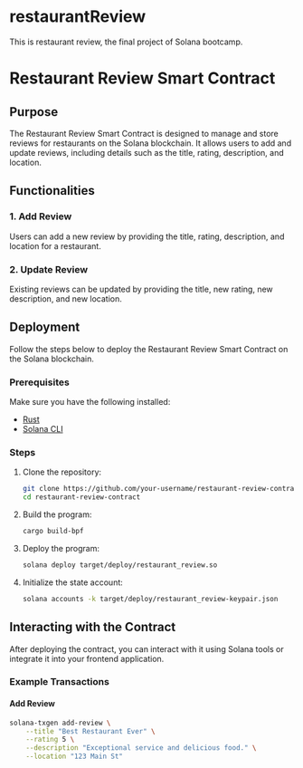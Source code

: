 # restaurantReview
 This is restaurant review, the final project of Solana bootcamp.

# Restaurant Review Smart Contract

## Purpose

The Restaurant Review Smart Contract is designed to manage and store reviews for restaurants on the Solana blockchain. It allows users to add and update reviews, including details such as the title, rating, description, and location.

## Functionalities

### 1. Add Review

Users can add a new review by providing the title, rating, description, and location for a restaurant.

### 2. Update Review

Existing reviews can be updated by providing the title, new rating, new description, and new location.

## Deployment

Follow the steps below to deploy the Restaurant Review Smart Contract on the Solana blockchain.

### Prerequisites

Make sure you have the following installed:

- [Rust](https://www.rust-lang.org/tools/install)
- [Solana CLI](https://docs.solana.com/cli/installation)

### Steps

1. Clone the repository:

    ```bash
    git clone https://github.com/your-username/restaurant-review-contract.git
    cd restaurant-review-contract
    ```

2. Build the program:

    ```bash
    cargo build-bpf
    ```

3. Deploy the program:

    ```bash
    solana deploy target/deploy/restaurant_review.so
    ```

4. Initialize the state account:

    ```bash
    solana accounts -k target/deploy/restaurant_review-keypair.json
    ```

## Interacting with the Contract

After deploying the contract, you can interact with it using Solana tools or integrate it into your frontend application.

### Example Transactions

#### Add Review

```bash
solana-txgen add-review \
    --title "Best Restaurant Ever" \
    --rating 5 \
    --description "Exceptional service and delicious food." \
    --location "123 Main St"

